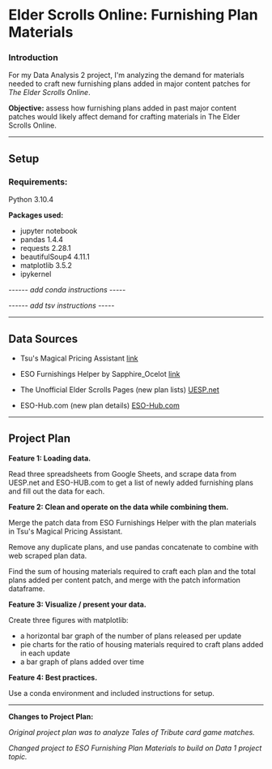 # Elder Scrolls Online: Furnishing Plan Materials


### __Introduction__

For my Data Analysis 2 project, I'm analyzing the demand for materials needed to craft new furnishing plans added in major content patches for *The Elder Scrolls Online*. 




__Objective:__ assess how furnishing plans added in past major content patches would likely affect demand for crafting materials in The Elder Scrolls Online.



---

## Setup

### __Requirements:__

Python 3.10.4

__Packages used:__

- jupyter notebook
- pandas 1.4.4
- requests 2.28.1
- beautifulSoup4 4.11.1
- matplotlib 3.5.2
- ipykernel

------ *add conda instructions* -----

------ *add tsv instructions* -----

---


## Data Sources

- Tsu's Magical Pricing Assistant [link](https://docs.google.com/spreadsheets/d/1gA3gLV_trvozQjHANvCWIrzmCMhEGdf6dm7N_U2CYuY/)

- ESO Furnishings Helper by Sapphire_Ocelot [link](https://docs.google.com/spreadsheets/d/11XxNt07znE3cHqWMecO-NxSjNWWnaA8hMA6uDV_53O8/)

- The Unofficial Elder Scrolls Pages (new plan lists) [UESP.net](https://en.uesp.net/wiki/Main_Page)

- ESO-Hub.com (new plan details) [ESO-Hub.com](https://eso-hub.com/en/housing)


---


## Project Plan


__Feature 1: Loading data.__

Read three spreadsheets from Google Sheets, and scrape data from UESP.net and ESO-HUB.com to get a list of newly added furnishing plans and fill out the data for each.

__Feature 2: Clean and operate on the data while combining them.__ 

Merge the patch data from ESO Furnishings Helper with the plan materials in Tsu's Magical Pricing Assistant. 

Remove any duplicate plans, and use pandas concatenate to combine with web scraped plan data.

Find the sum of housing materials required to craft each plan and the total plans added per content patch, and merge with the patch information dataframe.

__Feature 3: Visualize / present your data.__ 

Create three figures with matplotlib: 

- a horizontal bar graph of the number of plans released per update 
- pie charts for the ratio of housing materials required to craft plans added in each update 
- a bar graph of plans added over time

__Feature 4: Best practices.__ 

Use a conda environment and included instructions for setup.

---

__Changes to Project Plan:__

*Original project plan was to analyze Tales of Tribute card game matches.*

*Changed project to ESO Furnishing Plan Materials to build on Data 1 project topic.*








